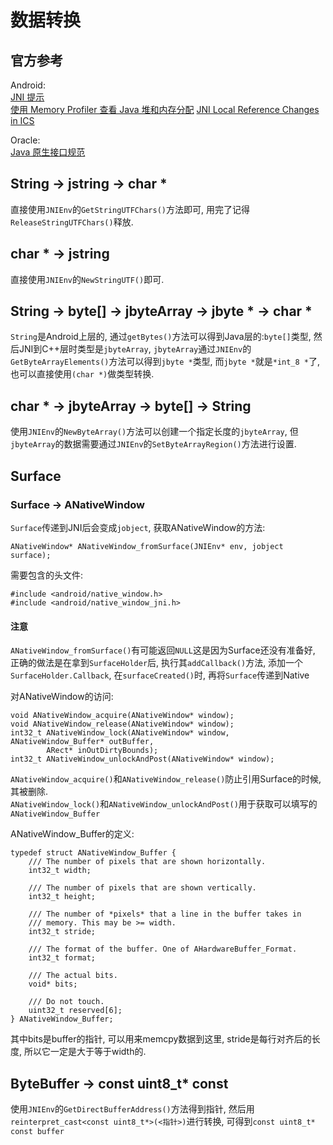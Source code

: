# 数据转换

## 官方参考
Android:  
    [JNI 提示](https://developer.android.com/training/articles/perf-jni)  
    [使用 Memory Profiler 查看 Java 堆和内存分配](https://developer.android.com/studio/profile/memory-profiler#jni-references)
    [JNI Local Reference Changes in ICS](https://android-developers.googleblog.com/2011/11/jni-local-reference-changes-in-ics.html)


Oracle:  
[Java 原生接口规范](http://docs.oracle.com/javase/7/docs/technotes/guides/jni/spec/jniTOC.html)


## String -> jstring -> char *
直接使用`JNIEnv`的`GetStringUTFChars()`方法即可, 用完了记得`ReleaseStringUTFChars()`释放.

## char * -> jstring 
直接使用`JNIEnv`的`NewStringUTF()`即可.

## String -> byte[] -> jbyteArray -> jbyte * -> char *
`String`是Android上层的, 通过`getBytes()`方法可以得到Java层的:`byte[]`类型, 然后JNI到C++层时类型是`jbyteArray`, `jbyteArray`通过`JNIEnv`的`GetByteArrayElements()`方法可以得到`jbyte *`类型, 而`jbyte *`就是`*int_8 *`了, 也可以直接使用`(char *)`做类型转换.

## char * -> jbyteArray -> byte[] -> String
使用`JNIEnv`的`NewByteArray()`方法可以创建一个指定长度的`jbyteArray`, 但`jbyteArray`的数据需要通过`JNIEnv`的`SetByteArrayRegion()`方法进行设置.


## Surface
### Surface -> ANativeWindow
`Surface`传递到JNI后会变成`jobject`, 获取ANativeWindow的方法:
```
ANativeWindow* ANativeWindow_fromSurface(JNIEnv* env, jobject surface);
```
需要包含的头文件:
```
#include <android/native_window.h>
#include <android/native_window_jni.h>
```

#### 注意
`ANativeWindow_fromSurface()`有可能返回`NULL`这是因为Surface还没有准备好, 正确的做法是在拿到`SurfaceHolder`后, 执行其`addCallback()`方法, 添加一个`SurfaceHolder.Callback`, 在`surfaceCreated()`时, 再将`Surface`传递到Native

对ANativeWindow的访问:
```
void ANativeWindow_acquire(ANativeWindow* window);
void ANativeWindow_release(ANativeWindow* window);
int32_t ANativeWindow_lock(ANativeWindow* window, ANativeWindow_Buffer* outBuffer,
        ARect* inOutDirtyBounds);
int32_t ANativeWindow_unlockAndPost(ANativeWindow* window);
```
`ANativeWindow_acquire()`和`ANativeWindow_release()`防止引用Surface的时候, 其被删除.  
`ANativeWindow_lock()`和`ANativeWindow_unlockAndPost()`用于获取可以填写的`ANativeWindow_Buffer`

ANativeWindow_Buffer的定义:
```
typedef struct ANativeWindow_Buffer {
    /// The number of pixels that are shown horizontally.
    int32_t width;

    /// The number of pixels that are shown vertically.
    int32_t height;

    /// The number of *pixels* that a line in the buffer takes in
    /// memory. This may be >= width.
    int32_t stride;

    /// The format of the buffer. One of AHardwareBuffer_Format.
    int32_t format;

    /// The actual bits.
    void* bits;

    /// Do not touch.
    uint32_t reserved[6];
} ANativeWindow_Buffer;
```
其中bits是buffer的指针, 可以用来memcpy数据到这里, stride是每行对齐后的长度, 所以它一定是大于等于width的.




## ByteBuffer -> const uint8_t* const 
使用`JNIEnv`的`GetDirectBufferAddress()`方法得到指针, 然后用`reinterpret_cast<const uint8_t*>(<指针>)`进行转换, 可得到`const uint8_t* const buffer`


